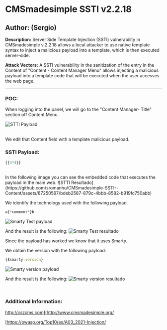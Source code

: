 # CMSmadesimple SSTI v2.2.18

## Author: (Sergio)

**Description:** Server Side Template Injection (SSTI) vulnerability in CMSmadesimple v.2.2.18 allows a local attacker to use native template syntax to inject a malicious payload into a template, which is then executed server-side.

**Attack Vectors:** A SSTI vulnerability in the sanitization of the entry in the Content of "Content - Content Manager Menu" allows injecting  a malicious payload into a template code that will be executed when the user accesses the web page.

---

### POC:


When logging into the panel, we will go to the "Content Manager- Title" section off Content Menu.

![STTI Payload](https://github.com/sromanhu/CMSmadesimple-SSTI--Content/assets/87250597/dd0af2bd-950a-4ae9-a77b-f82e02c7430d)



<br>
We edit that Content field with a template malicious payload.


### SSTI Payload:

```js
{{4*4}}
```

<br>
In the following image you can see the embedded code that executes the payload in the main web.
![STTI Resultado](https://github.com/sromanhu/CMSmadesimple-SSTI--Content/assets/87250597/bdeb2587-879c-4bbb-8582-b919fc750abb)


We identify the technology used with the following payload.
```js
a{*comment*}b
```

![Smarty Test payload](https://github.com/sromanhu/CMSmadesimple-SSTI--Content/assets/87250597/8fefaeef-8155-488b-8a00-de3cef8b9229)


And the result is the following:
![Smarty Test resultado](https://github.com/sromanhu/CMSmadesimple-SSTI--Content/assets/87250597/ca8a0e0e-6fc6-4fd4-9bb9-ab56a0ebc7d2)


Since the payload has worked we know that it uses Smarty.

We obtain the version with the following payload:
```js
{$smarty.version}
```

![Smarty version payload](https://github.com/sromanhu/CMSmadesimple-SSTI--Content/assets/87250597/94684fa5-bfdd-4da9-bc07-6eac9c2b6208)


And the result is the following:
![Smarty version resultado](https://github.com/sromanhu/CMSmadesimple-SSTI--Content/assets/87250597/f44e2a4a-26a3-4b18-afaf-1a4d774cfc81)


</br>

### Additional Information:
http://cszcms.com](http://www.cmsmadesimple.org/

[https://owasp.org/Top10/es/A03_2021-Injection/

